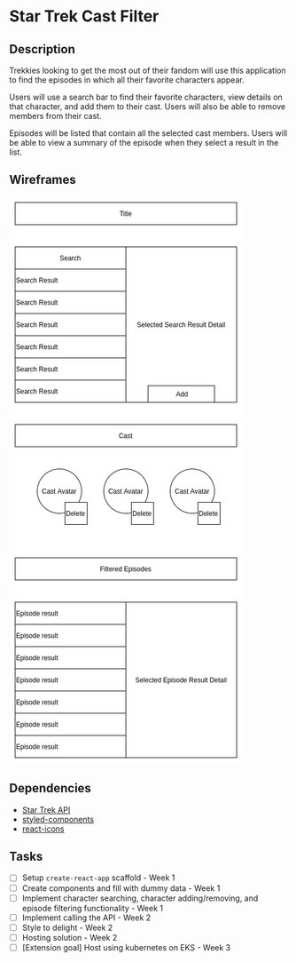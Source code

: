# Star Trek Cast Filter

## Description

Trekkies looking to get the most out of their fandom will use this application to find the episodes in which all their favorite characters appear.

Users will use a search bar to find their favorite characters, view details on that character, and add them to their cast. Users will also be able to remove members from their cast.

Episodes will be listed that contain all the selected cast members. Users will be able to view a summary of the episode when they select a result in the list.

## Wireframes

![App Wireframe](./images/star-trek-cast-filter.png)

## Dependencies

- [Star Trek API](http://stapi.co/)
- [styled-components](https://styled-components.com/)
- [react-icons](https://www.npmjs.com/package/react-icons)

## Tasks

- [ ] Setup `create-react-app` scaffold - Week 1
- [ ] Create components and fill with dummy data - Week 1
- [ ] Implement character searching, character adding/removing, and episode filtering functionality - Week 1
- [ ] Implement calling the API - Week 2
- [ ] Style to delight - Week 2
- [ ] Hosting solution - Week 2
- [ ] [Extension goal] Host using kubernetes on EKS - Week 3
